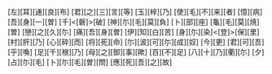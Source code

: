 [左][耳][通][良][布] [君][之][三][言][等] [玉][梓][乃] [使][毛][不][来][者] [憶][病] [吾][身][一][曽] [千]<[磐]>[破] [神][尓][毛][莫][負] [卜][部][座] [龜][毛][莫][焼][曽] [戀][之][久][尓] [痛][吾][身][曽] [伊][知][白][苦] [身][尓][染]<[登]>[保][里] [村][肝][乃] [心][砕][而] [将][死][命] [尓][波][可][尓][成][奴] [今][更] [君][可][吾][乎][喚] [足][千][根][乃] [母][之][御][事][歟] [百][不][足] [八][十][乃][衢][尓] [夕][占][尓][毛] [卜][尓][毛][曽][問] [應][死][吾][之][故]
